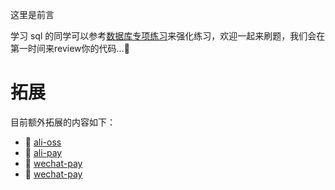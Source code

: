这里是前言

学习 sql 的同学可以参考[数据库专项练习](https://doocs.github.io/leetcode/#/database-solution/)来强化练习，欢迎一起来刷题，我们会在第一时间来review你的代码...👏

# 拓展

目前额外拓展的内容如下：

- 💄 [ali-oss](https://thinkasany.github.io/docs/#/docs/nest/24/24?id=ali-oss)
- 💄 [ali-pay](https://thinkasany.github.io/docs/#/docs/nest/pay/1)
- 💄 [wechat-pay](https://thinkasany.github.io/docs/#/docs/nest/pay/wechat)
- 💄 [wechat-pay](https://thinkasany.github.io/docs/#/docs/nest/sso/1)
